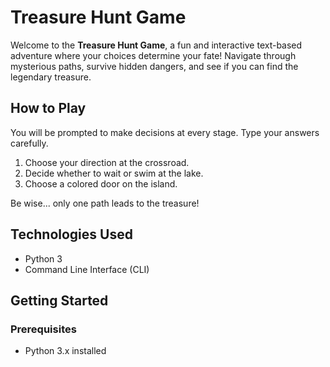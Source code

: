 # Treasure Hunt Game

Welcome to the **Treasure Hunt Game**, a fun and interactive text-based adventure where your choices determine your fate! Navigate through mysterious paths, survive hidden dangers, and see if you can find the legendary treasure.


## How to Play

You will be prompted to make decisions at every stage. Type your answers carefully.

1. Choose your direction at the crossroad.
2. Decide whether to wait or swim at the lake.
3. Choose a colored door on the island.

Be wise... only one path leads to the treasure!


## Technologies Used

- Python 3
- Command Line Interface (CLI)



## Getting Started

### Prerequisites

- Python 3.x installed

